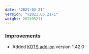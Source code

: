 ```yaml
---
date: "2021-05-21"
version: "v2021.05.21-1"
weight: 202105211
---
```


### <span class="label label-blue">Improvements</span>
- Added [KOTS add-on](/docs/add-ons/kots) version 1.42.0
